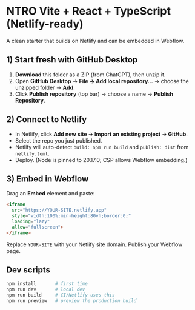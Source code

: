 # NTRO Vite + React + TypeScript (Netlify-ready)

A clean starter that builds on Netlify and can be embedded in Webflow.

## 1) Start fresh with GitHub Desktop
1. **Download** this folder as a ZIP (from ChatGPT), then unzip it.
2. Open **GitHub Desktop** → **File → Add local repository…** → choose the unzipped folder → **Add**.
3. Click **Publish repository** (top bar) → choose a name → **Publish Repository**.

## 2) Connect to Netlify
- In Netlify, click **Add new site → Import an existing project → GitHub**.
- Select the repo you just published.
- Netlify will auto-detect `build: npm run build` and `publish: dist` from `netlify.toml`.
- Deploy. (Node is pinned to 20.17.0; CSP allows Webflow embedding.)

## 3) Embed in Webflow
Drag an **Embed** element and paste:
```html
<iframe
  src="https://YOUR-SITE.netlify.app"
  style="width:100%;min-height:80vh;border:0;"
  loading="lazy"
  allow="fullscreen">
</iframe>
```
Replace `YOUR-SITE` with your Netlify site domain. Publish your Webflow page.

## Dev scripts
```bash
npm install       # first time
npm run dev       # local dev
npm run build     # CI/Netlify uses this
npm run preview   # preview the production build
```
